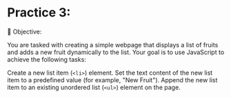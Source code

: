 # Practice 3:

🚀 Objective:

You are tasked with creating a simple webpage that displays a list of fruits and adds a new fruit dynamically to the list. Your goal is to use JavaScript to achieve the following tasks:

Create a new list item (`<li>`) element.
Set the text content of the new list item to a predefined value (for example, "New Fruit").
Append the new list item to an existing unordered list (`<ul>`) element on the page.
